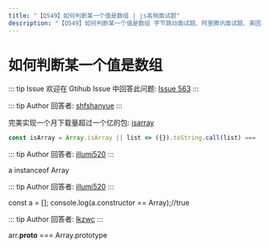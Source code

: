 ```yaml
---
title: "【Q549】如何判断某一个值是数组 | js高频面试题"
description: "【Q549】如何判断某一个值是数组 字节跳动面试题、阿里腾讯面试题、美团小米面试题。"
---
```


# 如何判断某一个值是数组

::: tip Issue
欢迎在 Gtihub Issue 中回答此问题: [Issue 563](https://github.com/shfshanyue/Daily-Question/issues/563)
:::

::: tip Author
回答者: [shfshanyue](https://github.com/shfshanyue)
:::

完美实现一个月下载量超过一个亿的包: [isarray](https://npm.devtool.tech/isarray)

```js
const isArray = Array.isArray || list => ({}).toString.call(list) === '[object Array]'
```

::: tip Author
回答者: [illumi520](https://github.com/illumi520)
:::

a instanceof Array

::: tip Author
回答者: [illumi520](https://github.com/illumi520)
:::

const a = [];
console.log(a.constructor == Array);//true

::: tip Author
回答者: [lkzwc](https://github.com/lkzwc)
:::

arr.**proto** === Array.prototype
